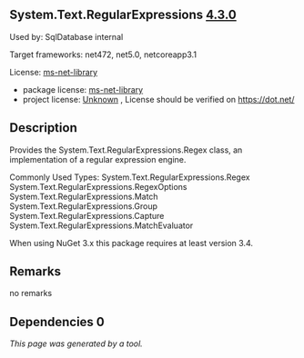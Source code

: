 System.Text.RegularExpressions [4.3.0](https://www.nuget.org/packages/System.Text.RegularExpressions/4.3.0)
--------------------

Used by: SqlDatabase internal

Target frameworks: net472, net5.0, netcoreapp3.1

License: [ms-net-library](../../../../licenses/ms-net-library) 

- package license: [ms-net-library](http://go.microsoft.com/fwlink/?LinkId=329770) 
- project license: [Unknown](https://dot.net/) , License should be verified on https://dot.net/

Description
-----------
Provides the System.Text.RegularExpressions.Regex class, an implementation of a regular expression engine.

Commonly Used Types:
System.Text.RegularExpressions.Regex
System.Text.RegularExpressions.RegexOptions
System.Text.RegularExpressions.Match
System.Text.RegularExpressions.Group
System.Text.RegularExpressions.Capture
System.Text.RegularExpressions.MatchEvaluator
 
When using NuGet 3.x this package requires at least version 3.4.

Remarks
-----------
no remarks


Dependencies 0
-----------


*This page was generated by a tool.*